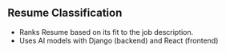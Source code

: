 ## Resume Classification
- Ranks Resume based on its fit to the job description.
- Uses AI models with Django (backend) and React (frontend)
